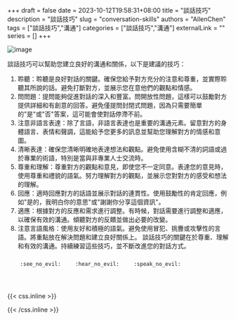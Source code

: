 +++ 
draft = false
date = 2023-10-12T19:58:31+08:00
title = "談話技巧"
description = "談話技巧"
slug = "conversation-skills"
authors = "AllenChen"
tags = ["談話技巧","溝通"]
categories = ["談話技巧","溝通"]
externalLink = ""
series = []
+++

![image](/images/post/A-rabbit-with-big-blue-eyes-talking-another-rabbit-with-Van-Gogh-style.jpeg)

談話技巧可以幫助您建立良好的溝通和關係，以下是建議的技巧：
1. 聆聽：聆聽是良好對話的關鍵。確保您給予對方充分的注意和尊重，並實際聆聽其所說的話。避免打斷對方，並展示您在意他們的觀點和情感。
2. 問問題：提問能夠促進對話的深入和豐富。問開放性問題，這樣可以鼓勵對方提供詳細和有創意的回答。避免僅提問封閉式問題，因為只需要簡單的"是"或"否"答案，這可能會使對話停滯不前。
3. 注意非語言表達：除了言語，非語言表達也是重要的溝通元素。留意對方的身體語言、表情和聲調，這能給予您更多的訊息並幫助您理解對方的情感和意圖。
4. 清晰表達：確保您清晰明確地表達想法和觀點。避免使用含糊不清的詞語或過於專業的術語，特別是當與非專業人士交流時。
5. 尊重和理解：尊重對方的觀點和意見，即使您不一定同意。表達您的意見時，使用尊重和禮貌的語氣。努力理解對方的觀點，並展示您對對方的感受和想法的理解。
6. 回應：適時回應對方的話語並展示對話的連貫性。使用鼓勵性的肯定回應，例如"是的，我明白你的意思"或"謝謝你分享這個資訊"。
7. 適應：根據對方的反應和需求進行調整。有時候，對話需要進行調整和適應，以確保有效的溝通。傾聽對方的反饋並做出必要的改變。
8. 注意言語風格：使用友好和積極的語氣。避免使用冒犯、挑釁或攻擊性的言語。將重點放在解決問題和建立良好關係上。
談話技巧的關鍵在於尊重、理解和有效的溝通。持續練習這些技巧，並不斷改進您的對話方式。


<p><span class="nowrap"><span class="emojify">🙈</span> <code>:see_no_evil:</code></span>  <span class="nowrap"><span class="emojify">🙉</span> <code>:hear_no_evil:</code></span>  <span class="nowrap"><span class="emojify">🙊</span> <code>:speak_no_evil:</code></span></p>
<br>
    

{{< css.inline >}}
<style>
.emojify {
	font-family: Apple Color Emoji, Segoe UI Emoji, NotoColorEmoji, Segoe UI Symbol, Android Emoji, EmojiSymbols;
	font-size: 2rem;
	vertical-align: middle;
}
@media screen and (max-width:650px) {
  .nowrap {
    display: block;
    margin: 25px 0;
  }
}
</style>
{{< /css.inline >}}
